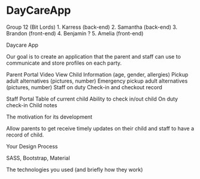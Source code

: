 # DayCareApp

Group 12 (Bit Lords)
    1. Karress (back-end)
    2. Samantha (back-end)
    3. Brandon (front-end)
    4. Benjamin ?
    5. Amelia (front-end)

Daycare App

Our goal is to create an application that the parent and staff 
can use to communicate and store profiles on each party.

Parent Portal
Video View
Child Information (age, gender, allergies)
Pickup adult alternatives (pictures, number)
Emergency pickup adult alternatives (pictures, number)
Staff on duty 
Check-in and checkout record

Staff Portal
Table of current child
Ability to check in/out child
On duty check-in
Child notes

The motivation for its development

Allow parents to get receive timely updates on their child and staff to have a record of child.

Your Design Process

SASS, Bootstrap, Material

The technologies you used (and briefly how they work)
